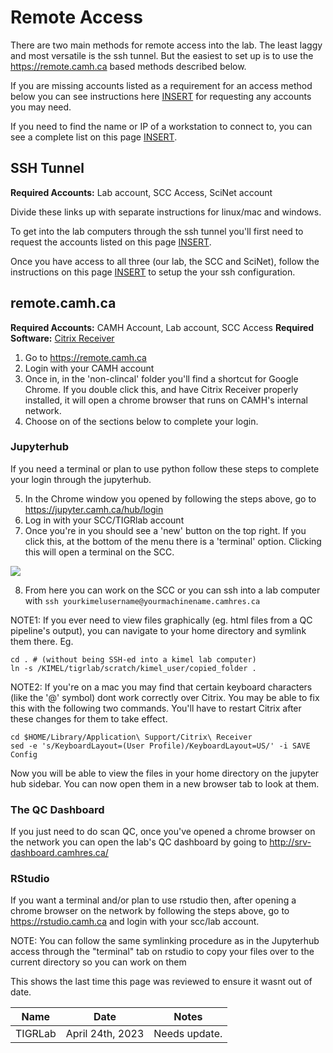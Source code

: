 # Remote Access

There are two main methods for remote access into the lab. The least laggy and most versatile is the ssh tunnel. But the easiest to set up is to use the https://remote.camh.ca based methods described below.

If you are missing accounts listed as a requirement for an access method below you can see instructions here [INSERT]() for requesting any accounts you may need.

If you need to find the name or IP of a workstation to connect to, you can see a complete list on this page [INSERT]().

## SSH Tunnel

**Required Accounts:** Lab account, SCC Access, SciNet account

Divide these links up with separate instructions for linux/mac and windows.

To get into the lab computers through the ssh tunnel you'll first need to request the accounts listed on this page [INSERT]().

Once you have access to all three (our lab, the SCC and SciNet), follow the instructions on this page [INSERT]() to setup the your ssh configuration.

## remote.camh.ca

**Required Accounts:** CAMH Account, Lab account, SCC Access
**Required Software:** [Citrix Receiver](https://www.citrix.com/products/receiver/)

1. Go to https://remote.camh.ca
2. Login with your CAMH account
3. Once in, in the 'non-clincal' folder you'll find a shortcut for Google Chrome. If you double click this, and have Citrix Receiver properly installed, it will open a chrome browser that runs on CAMH's internal network.
4. Choose on of the sections below to complete your login.

### Jupyterhub

If you need a terminal or plan to use python follow these steps to complete your login through the jupyterhub.

5. In the Chrome window you opened by following the steps above, go to https://jupyter.camh.ca/hub/login
6. Log in with your SCC/TIGRlab account
7. Once you're in you should see a 'new' button on the top right. If you click this, at the bottom of the menu there is a 'terminal' option. Clicking this will open a terminal on the SCC.

![](../../_images/jupyter_terminal.png)

8. From here you can work on the SCC or you can ssh into a lab computer with `ssh yourkimelusername@yourmachinename.camhres.ca`

NOTE1: If you ever need to view files graphically (eg. html files from a QC pipeline's output), you can navigate to your home directory and symlink them there.
Eg.

```
cd . # (without being SSH-ed into a kimel lab computer)
ln -s /KIMEL/tigrlab/scratch/kimel_user/copied_folder .
```

NOTE2: If you're on a mac you may find that certain keyboard characters (like the '@' symbol) dont work correctly over Citrix. You may be able to fix this with the following two commands. You'll have to restart Citrix after these changes for them to take effect.

```
cd $HOME/Library/Application\ Support/Citrix\ Receiver
sed -e 's/KeyboardLayout=(User Profile)/KeyboardLayout=US/' -i SAVE Config
```

Now you will be able to view the files in your home directory on the jupyter hub sidebar. You can now open them in a new browser tab to look at them.

### The QC Dashboard

If you just need to do scan QC, once you've opened a chrome browser on the network you can open the lab's QC dashboard by going to http://srv-dashboard.camhres.ca/

### RStudio

If you want a terminal and/or plan to use rstudio then, after opening a chrome browser on the network by following the steps above, go to https://rstudio.camh.ca and login with your scc/lab account.

NOTE: You can follow the same symlinking procedure as in the Jupyterhub access through the "terminal" tab on rstudio to copy your files over to the current directory so you can work on them

<!-- sign-off-sheet:start -->
<!-- sign-off-cadence:1 year -->
This shows the last time this page was reviewed to ensure it wasnt out of date.

| Name | Date | Notes |
|------|------|-------|
| TIGRLab | April 24th, 2023 | Needs update. |
<!-- sign-off-sheet:end -->
